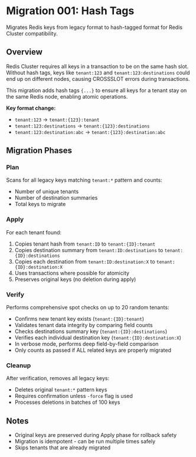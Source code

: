 # Migration 001: Hash Tags

Migrates Redis keys from legacy format to hash-tagged format for Redis Cluster compatibility.

## Overview

Redis Cluster requires all keys in a transaction to be on the same hash slot. Without hash tags, keys like `tenant:123` and `tenant:123:destinations` could end up on different nodes, causing CROSSSLOT errors during transactions.

This migration adds hash tags `{...}` to ensure all keys for a tenant stay on the same Redis node, enabling atomic operations.

**Key format change:**
- `tenant:123` → `tenant:{123}:tenant`
- `tenant:123:destinations` → `tenant:{123}:destinations`
- `tenant:123:destination:abc` → `tenant:{123}:destination:abc`

## Migration Phases

### Plan
Scans for all legacy keys matching `tenant:*` pattern and counts:
- Number of unique tenants
- Number of destination summaries
- Total keys to migrate

### Apply
For each tenant found:
1. Copies tenant hash from `tenant:ID` to `tenant:{ID}:tenant`
2. Copies destination summary from `tenant:ID:destinations` to `tenant:{ID}:destinations`
3. Copies each destination from `tenant:ID:destination:X` to `tenant:{ID}:destination:X`
4. Uses transactions where possible for atomicity
5. Preserves original keys (no deletion during apply)

### Verify
Performs comprehensive spot checks on up to 20 random tenants:
- Confirms new tenant key exists (`tenant:{ID}:tenant`)
- Validates tenant data integrity by comparing field counts
- Checks destinations summary key (`tenant:{ID}:destinations`)
- Verifies each individual destination key (`tenant:{ID}:destination:X`)
- In verbose mode, performs deep field-by-field comparison
- Only counts as passed if ALL related keys are properly migrated

### Cleanup
After verification, removes all legacy keys:
- Deletes original `tenant:*` pattern keys
- Requires confirmation unless `-force` flag is used
- Processes deletions in batches of 100 keys

## Notes

- Original keys are preserved during Apply phase for rollback safety
- Migration is idempotent - can be run multiple times safely
- Skips tenants that are already migrated